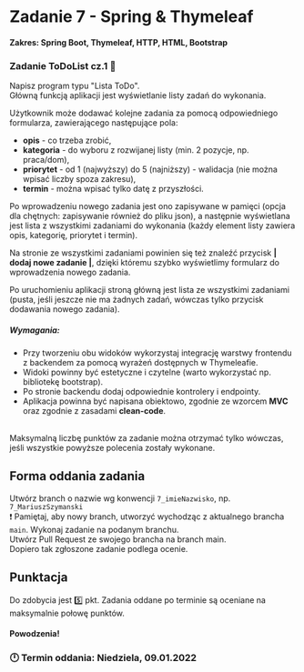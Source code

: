 # Zadanie 7 - Spring & Thymeleaf
#### Zakres: Spring Boot, Thymeleaf, HTTP, HTML, Bootstrap

### Zadanie ToDoList cz.1 :scroll:

Napisz program typu "Lista ToDo".  
Główną funkcją aplikacji jest wyświetlanie listy zadań do wykonania.

Użytkownik może dodawać kolejne zadania za pomocą odpowiedniego formularza, zawierającego następujące pola:
- **opis** - co trzeba zrobić,
- **kategoria** - do wyboru z rozwijanej listy (min. 2 pozycje, np. praca/dom),
- **priorytet** - od 1 (najwyższy) do 5 (najniższy) - walidacja (nie można wpisać liczby spoza zakresu),
- **termin** - można wpisać tylko datę z przyszłości.

Po wprowadzeniu nowego zadania jest ono zapisywane w pamięci (opcja dla chętnych: zapisywanie również do pliku json), a następnie wyświetlana jest lista z wszystkimi zadaniami do wykonania (każdy element listy zawiera opis, kategorię, priorytet i termin).

Na stronie ze wszystkimi zadaniami powinien się też znaleźć przycisk **| dodaj nowe zadanie |**, dzięki któremu szybko wyświetlimy formularz do wprowadzenia nowego zadania.

Po uruchomieniu aplikacji stroną główną jest lista ze wszystkimi zadaniami (pusta, jeśli jeszcze nie ma żadnych zadań, wówczas tylko przycisk dodawania nowego zadania).


##### Wymagania:
   - Przy tworzeniu obu widoków wykorzystaj integrację warstwy frontendu z backendem za pomocą wyrażeń dostępnych w Thymeleafie.
   - Widoki powinny być estetyczne i czytelne (warto wykorzystać np. bibliotekę bootstrap).
   - Po stronie backendu dodaj odpowiednie kontrolery i endpointy.
   - Aplikacja powinna być napisana obiektowo, zgodnie ze wzorcem **MVC** oraz zgodnie z zasadami **clean-code**. 
  
<br/>Maksymalną liczbę punktów za zadanie można otrzymać tylko wówczas, jeśli wszystkie powyższe polecenia zostały wykonane.  


## Forma oddania zadania
Utwórz branch o nazwie wg konwencji `7_imieNazwisko`, np. `7_MariuszSzymanski`  
:exclamation: Pamiętaj, aby nowy branch, utworzyć wychodząc z aktualnego brancha `main`.
Wykonaj zadanie na podanym branchu.  
Utwórz Pull Request ze swojego brancha na branch main.  
Dopiero tak zgłoszone zadanie podlega ocenie.


## Punktacja

Do zdobycia jest :five:  pkt. Zadania oddane po terminie są oceniane na maksymalnie połowę punktów.

#### Powodzenia!

### :clock12: Termin oddania: Niedziela, 09.01.2022
